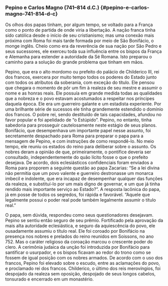 ### Pepino e Carlos Magno (741–814 d.C.) {#pepino-e-carlos-magno-741-814-d-c}

Os olhos dos papas tinham, por algum tempo, se voltado para a França como o ponto de partida de onde viria a libertação. A nação franca tinha sido católica desde o início de seu cristianismo; mas uma conexão mais próxima com Roma foi mais tarde formada por meio de São Bonifácio, o monge inglês. Cheio como era da reverência de sua nação por São Pedro e seus sucessores, ele exerceu toda sua influência entre os bispos da França e Alemanha para estender a autoridade da Sé Romana. Isto preparou o caminho para a solução do grande problema que tinham em mãos.

Pepino, que era o alto mordomo ou prefeito do palácio de Childerico III, rei dos francos, exercera por muito tempo todos os poderes do Estado junto com todos os atributos da soberania, com exceção do título. Ele pensou que chegara o momento de pôr um fim à realeza de seu mestre e assumir o nome e as honras reais. Ele possuía em grande medida todas as qualidades que a nobreza e o povo estavam acostumados a respeitar nos príncipes daquela época. Ele era um guerreiro galante e um estadista experiente. Por uma brilhante série de sucessos ele tinha grandemente estendido o domínio dos francos. O pobre rei, sendo destituído de tais capacidades, afundou no favor popular e foi apelidado de “o Estúpido”. Pepino, no entanto, tinha sabedoria para prosseguir cautelosamente neste estágio de seus planos. Bonifácio, que desempenhava um importante papel nesse assunto, foi secretamente despachado para Roma para preparar o papa para a mensagem de Pepino, e com instruções de como respondê-lo. No meio tempo, ele reuniu os estados do reino para deliberar sobre o assunto. Os nobres deram a opinião de que, primeiramente, o pontífice deveria ser consultado, independentemente do quão lícito fosse o que o prefeito desejava. De acordo, dois eclesiásticos confidenciais foram enviados a Roma para proporem a seguinte questão ao papa Zacarias: “Se a lei divina não permitia que um povo valente e guerreiro destronasse um monarca imbecil e indolente, que era incapaz de desempenhar qualquer das funções da realeza, e substituí-lo por um mais digno de governar, e um que já tinha rendido mais importante serviço ao Estado?”. A resposta lacônica do papa, já em posse de todos os segredos, foi rápida e favorável. “Aquele que legalmente possui o poder real pode também legalmente assumir o título real.”

O papa, sem dúvida, respondeu como seus questionadores desejavam. Pepino se sentiu então seguro de seu prêmio. Fortificado pela aprovação da mais alta autoridade eclesiástica, e seguro da aquiescência do povo, ele ousadamente assumiu o título real. Ele foi coroado por Bonifácio na presença nos nobres e prelados do reino reunidos em Soissons, no ano 752\. Mas o caráter religioso da coroação marcou o crescente poder do clero. A cerimônia judaica da unção foi introduzida por Bonifácio para santificar o usurpador, e os bispos ficavam ao redor do trono como se fossem de igual posição com os nobres armados. De acordo com o uso dos francos, Pepino foi elevado sobre o escudo, entre as aclamações do povo, e proclamado rei dos francos. Childerico, o último dos reis merovíngios, foi despojado da realeza sem oposição, despojado de seus longos cabelos, tonsurado e encerrado em um monastério.